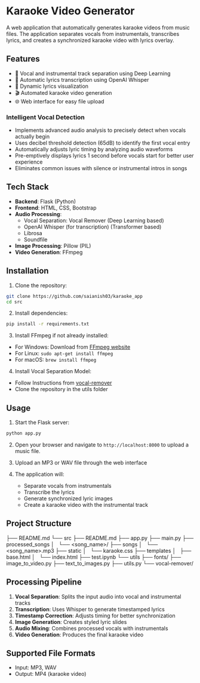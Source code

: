 # Karaoke Video Generator

A web application that automatically generates karaoke videos from music files. The application separates vocals from instrumentals, transcribes lyrics, and creates a synchronized karaoke video with lyrics overlay.

## Features

- 🎵 Vocal and instrumental track separation using Deep Learning
- 🎤 Automatic lyrics transcription using OpenAI Whisper
- 🎨 Dynamic lyrics visualization
- 🎬 Automated karaoke video generation
- 🌐 Web interface for easy file upload

### Intelligent Vocal Detection

- Implements advanced audio analysis to precisely detect when vocals actually begin
- Uses decibel threshold detection (65dB) to identify the first vocal entry
- Automatically adjusts lyric timing by analyzing audio waveforms
- Pre-emptively displays lyrics 1 second before vocals start for better user experience
- Eliminates common issues with silence or instrumental intros in songs

## Tech Stack

- **Backend**: Flask (Python)
- **Frontend**: HTML, CSS, Bootstrap
- **Audio Processing**:
  - Vocal Separation: Vocal Remover (Deep Learning based)
  - OpenAI Whisper (for transcription) (Transformer based)
  - Librosa
  - Soundfile
- **Image Processing**: Pillow (PIL)
- **Video Generation**: FFmpeg

## Installation

1. Clone the repository:
```bash
git clone https://github.com/saianish03/karaoke_app
cd src
```

2. Install dependencies:
```bash
pip install -r requirements.txt
```

3. Install FFmpeg if not already installed:
- For Windows: Download from [FFmpeg website](https://ffmpeg.org/download.html)
- For Linux: `sudo apt-get install ffmpeg`
- For macOS: `brew install ffmpeg`

4. Install Vocal Separation Model:
- Follow Instructions from [vocal-remover](https://github.com/tsurumeso/vocal-remover)
- Clone the repository in the utils folder

## Usage

1. Start the Flask server:
```bash
python app.py
```

2. Open your browser and navigate to `http://localhost:8000` to upload a music file.

3. Upload an MP3 or WAV file through the web interface

4. The application will:
   - Separate vocals from instrumentals
   - Transcribe the lyrics
   - Generate synchronized lyric images
   - Create a karaoke video with the instrumental track

## Project Structure

├── README.md
└── src
    ├── README.md
    ├── app.py
    ├── main.py
    ├── processed_songs
    │   └── <song_name>/
    ├── songs
    │   └── <song_name>.mp3
    ├── static
    │   └── karaoke.css
    ├── templates
    │   ├── base.html
    │   └── index.html
    ├── test.ipynb
    └── utils
        ├── fonts/
        ├── image_to_video.py
        ├── text_to_images.py
        ├── utils.py
        └── vocal-remover/

## Processing Pipeline

1. **Vocal Separation**: Splits the input audio into vocal and instrumental tracks
2. **Transcription**: Uses Whisper to generate timestamped lyrics
3. **Timestamp Correction**: Adjusts timing for better synchronization
4. **Image Generation**: Creates styled lyric slides
5. **Audio Mixing**: Combines processed vocals with instrumentals
6. **Video Generation**: Produces the final karaoke video

## Supported File Formats

- Input: MP3, WAV
- Output: MP4 (karaoke video)